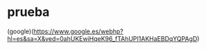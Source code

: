 # prueba
(google)(https://www.google.es/webhp?hl=es&sa=X&ved=0ahUKEwiHqeK96_fTAhUPI1AKHaEBDqYQPAgD)
